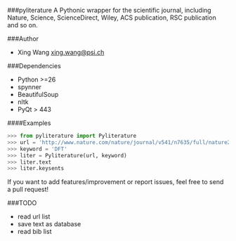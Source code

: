 ###pyliterature
A Pythonic wrapper for the scientific journal, including Nature, Science, ScienceDirect, Wiley, ACS publication, RSC publication and so on.



###Author
* Xing Wang <xing.wang@psi.ch>



###Dependencies

* Python >=26
* spynner
* BeautifulSoup
* nltk
* PyQt > 443


####Examples

```python
>>> from pyliterature import Pyliterature
>>> url = 'http://www.nature.com/nature/journal/v541/n7635/full/nature20782.html'
>>> keyword = 'DFT'
>>> liter = Pyliterature(url, keyword)
>>> liter.text
>>> liter.keysents
```

If you want to add features/improvement or report issues, feel free to send a pull request!


###TODO
* read url list
* save text as database
* read bib list

